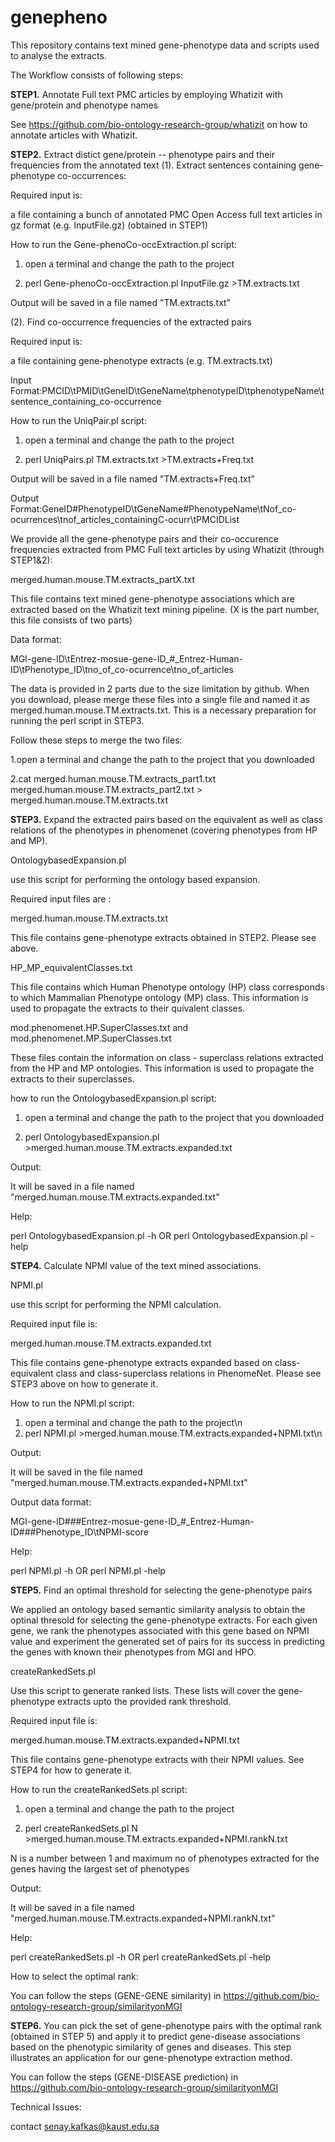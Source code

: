 # genepheno
This repository contains text mined gene-phenotype data and scripts used to analyse the extracts.

The Workflow consists of following steps:

**STEP1.** Annotate Full text PMC articles by employing Whatizit with gene/protein and phenotype names 

See https://github.com/bio-ontology-research-group/whatizit on how to annotate articles with Whatizit.

**STEP2.** Extract distict gene/protein -- phenotype pairs and their frequencies from the annotated text
(1). Extract sentences containing gene-phenotype co-occurrences:

Required input is:

a file containing a bunch of annotated PMC Open Access full text articles in gz format (e.g. InputFile.gz) (obtained in STEP1)


How to run the Gene-phenoCo-occExtraction.pl script:

1.  open a terminal and change the path to the project

2.  perl Gene-phenoCo-occExtraction.pl InputFile.gz >TM.extracts.txt

Output will be saved in a file named "TM.extracts.txt"

(2). Find co-occurrence frequencies of the extracted pairs

Required input is:

a file containing gene-phenotype extracts (e.g. TM.extracts.txt)

Input Format:PMCID\tPMID\tGeneID\tGeneName\tphenotypeID\tphenotypeName\tsentence_containing_co-occurrence

How to run the UniqPair.pl script:

1.  open a terminal and change the path to the project

2.  perl UniqPairs.pl TM.extracts.txt >TM.extracts+Freq.txt

Output will be saved in a file named "TM.extracts+Freq.txt"

Output Format:GeneID#PhenotypeID\tGeneName#PhenotypeName\tNof_co-ocurrences\tnof_articles_containingC-ocurr\tPMCIDList

We provide all the gene-phenotype pairs and their co-occurence frequencies extracted from PMC Full text articles by using Whatizit (through STEP1&2):

merged.human.mouse.TM.extracts_partX.txt

This file contains text mined gene-phenotype associations which are extracted based on the Whatizit text mining pipeline. (X is the part number, this file consists of two parts)

Data format:

MGI-gene-ID\tEntrez-mosue-gene-ID_#_Entrez-Human-ID\tPhenotype_ID\tno_of_co-ocurrence\tno_of_articles

The data is provided in 2 parts due to the size limitation by github. When you download, please merge these files into a single file and named it as merged.human.mouse.TM.extracts.txt. This is a necessary preparation for running the perl script in STEP3.

Follow these steps to merge the two files:

1.open a terminal and change the path to the project that you downloaded

2.cat merged.human.mouse.TM.extracts_part1.txt merged.human.mouse.TM.extracts_part2.txt > merged.human.mouse.TM.extracts.txt



**STEP3.** Expand the extracted pairs based on the equivalent as well as class relations of the phenotypes in phenomenet (covering phenotypes from HP and MP).

OntologybasedExpansion.pl

use this script for performing the ontology based expansion.

Required input files are :

merged.human.mouse.TM.extracts.txt 

This file contains gene-phenotype extracts obtained in STEP2. Please see above. 

HP_MP_equivalentClasses.txt

This file contains which Human Phenotype ontology (HP) class corresponds to which Mammalian Phenotype ontology (MP) class.
This information is used to propagate the extracts to their quivalent classes.

mod.phenomenet.HP.SuperClasses.txt and mod.phenomenet.MP.SuperClasses.txt

These files contain the information on class - superclass relations extracted from the HP and MP ontologies. This information is used to propagate the extracts to their superclasses.

how to run the OntologybasedExpansion.pl script:

1. open a terminal and change the path to the project that you downloaded

2. perl OntologybasedExpansion.pl >merged.human.mouse.TM.extracts.expanded.txt

Output:

It will be saved in a file named "merged.human.mouse.TM.extracts.expanded.txt"

Help:

perl OntologybasedExpansion.pl -h  OR  perl OntologybasedExpansion.pl -help 



**STEP4.** Calculate NPMI value of the text mined associations.

NPMI.pl

use this script for performing the NPMI calculation.

Required input file is:

merged.human.mouse.TM.extracts.expanded.txt 

This file contains gene-phenotype extracts expanded based on class-equivalent class and class-superclass relations in PhenomeNet. Please see STEP3 above on how to generate it. 

How to run the NPMI.pl script:

 1.  open a terminal and change the path to the project\n
 2.  perl NPMI.pl >merged.human.mouse.TM.extracts.expanded+NPMI.txt\n


Output:

It will be saved in the file named "merged.human.mouse.TM.extracts.expanded+NPMI.txt"

Output data format:

MGI-gene-ID###Entrez-mosue-gene-ID_#_Entrez-Human-ID###Phenotype_ID\tNPMI-score

Help:

perl NPMI.pl -h  OR  perl NPMI.pl -help 



**STEP5.** Find an optimal threshold for selecting the gene-phenotype pairs

We applied an ontology based semantic similarity analysis to obtain the optinal thresold for selecting the gene-phenotype extracts. For each given gene, we rank the phenotypes associated with this gene based on NPMI value and experiment the generated set of pairs for its success in predicting the genes with known their phenotypes from MGI and HPO. 

createRankedSets.pl

Use this script to generate ranked lists. These lists will cover the gene-phenotype extracts upto the provided rank threshold.  

Required input file is:

merged.human.mouse.TM.extracts.expanded+NPMI.txt

This file contains gene-phenotype extracts with their NPMI values. See STEP4 for how to generate it.

How to run the createRankedSets.pl script:

 1.  open a terminal and change the path to the project
 
 2.  perl createRankedSets.pl N >merged.human.mouse.TM.extracts.expanded+NPMI.rankN.txt
 
N is a number between 1 and maximum no of phenotypes extracted for the genes having the largest set of phenotypes

Output:

It will be saved in a file named "merged.human.mouse.TM.extracts.expanded+NPMI.rankN.txt"

Help:

perl createRankedSets.pl -h  OR  perl createRankedSets.pl -help 


How to select the optimal rank:

You can follow the steps (GENE-GENE similarity) in https://github.com/bio-ontology-research-group/similarityonMGI

**STEP6.** You can pick the set of gene-phenotype pairs with the optimal rank (obtained in STEP 5) and apply it to predict gene-disease associations based on the phenotypic similarity of genes and diseases. This step illustrates an application for our gene-phenotype extraction method.

You can follow the steps (GENE-DISEASE prediction) in https://github.com/bio-ontology-research-group/similarityonMGI


Technical Issues:

contact senay.kafkas@kaust.edu.sa
